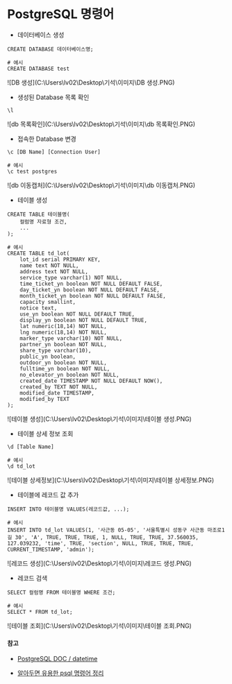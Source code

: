 # PostgreSQL 명령어



* 데이터베이스 생성

```psql
CREATE DATABASE 데이터베이스명;

# 예시
CREATE DATABASE test
```

![DB 생성](C:\Users\lv02\Desktop\기석\이미지\DB 생성.PNG)



* 생성된 Database 목록 확인

```psql
\l
```

![db 목록확인](C:\Users\lv02\Desktop\기석\이미지\db 목록확인.PNG)



* 접속한 Database 변경

```psql
\c [DB Name] [Connection User]

# 예시
\c test postgres
```

![db 이동캡처](C:\Users\lv02\Desktop\기석\이미지\db 이동캡처.PNG)



* 테이블 생성

```psql
CREATE TABLE 테이블명(
	컬럼명 자료형 조건,
	...
);

# 예시
CREATE TABLE td_lot(
    lot_id serial PRIMARY KEY,
    name text NOT NULL,
    address text NOT NULL,
    service_type varchar(1) NOT NULL,
    time_ticket_yn boolean NOT NULL DEFAULT FALSE,
    day_ticket_yn boolean NOT NULL DEFAULT FALSE,
    month_ticket_yn boolean NOT NULL DEFAULT FALSE,
    capacity smallint,
    notice text,
    use_yn boolean NOT NULL DEFAULT TRUE,
    display_yn boolean NOT NULL DEFAULT TRUE,
    lat numeric(18,14) NOT NULL,
    lng numeric(18,14) NOT NULL,
    marker_type varchar(10) NOT NULL,
    partner_yn boolean NOT NULL,
    share_type varchar(10),
    public_yn boolean,
    outdoor_yn boolean NOT NULL,
    fulltime_yn boolean NOT NULL,
    no_elevator_yn boolean NOT NULL,
    created_date TIMESTAMP NOT NULL DEFAULT NOW(),
    created_by TEXT NOT NULL,
    modified_date TIMESTAMP,
    modified_by TEXT
);
```

![테이블 생성](C:\Users\lv02\Desktop\기석\이미지\테이블 생성.PNG)



* 테이블 상세 정보 조회

```psql
\d [Table Name]

# 예시
\d td_lot
```

![테이블 상세정보](C:\Users\lv02\Desktop\기석\이미지\테이블 상세정보.PNG)



* 테이블에 레코드 값 추가

```psql
INSERT INTO 테이블명 VALUES(레코드값, ...);

# 예시
INSERT INTO td_lot VALUES(1, '사근동 05-05', '서울특별시 성동구 사근동 마조로1길 30', 'A', TRUE, TRUE, TRUE, 1, NULL, TRUE, TRUE, 37.560035, 127.039232, 'time', TRUE, 'section', NULL, TRUE, TRUE, TRUE, CURRENT_TIMESTAMP, 'admin');
```

![레코드 생성](C:\Users\lv02\Desktop\기석\이미지\레코드 생성.PNG)



* 레코드 검색

```psql
SELECT 컬럼명 FROM 테이블명 WHERE 조건;

# 예시
SELECT * FROM td_lot;
```

![테이블 조회](C:\Users\lv02\Desktop\기석\이미지\테이블 조회.PNG)







#### 참고

* [PostgreSQL DOC / datetime](https://www.postgresql.org/docs/current/functions-datetime.html#FUNCTIONS-DATETIME-CURRENT)

* [알아두면 유용한 psql 명령어 정리](https://browndwarf.tistory.com/51)

